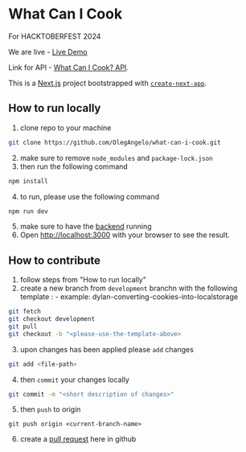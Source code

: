 # What Can I Cook
For HACKTOBERFEST 2024

We are live - [Live Demo](https://whatcanicookonline.vercel.app/)

Link for API - [What Can I Cook? API](https://github.com/OlegAngelo/what-can-i-cook-api).

This is a [Next.js](https://nextjs.org/) project bootstrapped with [`create-next-app`](https://github.com/vercel/next.js/tree/canary/packages/create-next-app).

## How to run locally
1. clone repo to your machine
```bash
git clone https://github.com/OlegAngelo/what-can-i-cook.git
```
2. make sure to remove `node_modules` and `package-lock.json`
3. then run the following command
```bash
npm install
```
4. to run, please use the following command

```bash
npm run dev
```
5. make sure to have the [backend](https://github.com/OlegAngelo/what-can-i-cook-api) running
6. Open [http://localhost:3000](http://localhost:3000) with your browser to see the result.

## How to contribute
1. follow steps from "How to run locally"
2. create a new branch from `development` branchn with the following template : <name of developer>-<what-are-you-applying>
example: dylan-converting-cookies-into-localstorage
```bash
git fetch
git checkout development
git pull
git checkout -b "<please-use-the-template-above>
```
3. upon changes has been applied please `add` changes
```bash
git add <file-path>
```
4. then `commit` your changes locally
```bash
git commit -m "<short description of changes>"
```
5. then `push` to origin <branch-name>
```
git push origin <current-branch-name>
```
6. create a [pull request](https://github.com/OlegAngelo/what-can-i-cook/pulls) here in github


